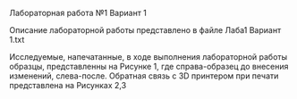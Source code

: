 Лабораторная работа №1 Вариант 1

Описание лабораторной работы представлено в файле Лаба1 Вариант 1.txt

Исследуемые, напечатанные, в ходе выполнения лабораторной работы образцы, представленны на Рисунке 1, где справа-образец до внесения изменений, слева-после. Обратная связь с 3D принтером при печати представлена на Рисунках 2,3
